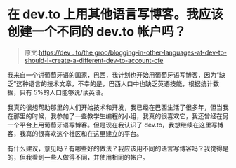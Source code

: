 # 在 dev.to 上用其他语言写博客。我应该创建一个不同的 dev.to 帐户吗？

> 原文:[https://dev . to/the groo/blogging-in-other-languages-at-dev-to-should-I-create-a-different-dev-to-account-cfe](https://dev.to/thegroo/blogging-in-other-languages-at-dev-to-should-i-create-a-different-dev-to-account-cfe)

我来自一个讲葡萄牙语的国家，巴西，我计划也开始用葡萄牙语写博客，因为“缺乏”这种语言的技术文章，不幸的是，巴西人口中也缺乏英语技能，根据统计数据，只有 5%的人口能够说/读英语。

我真的很想帮助那里的人们开始技术和开发，我已经在巴西生活了很多年，但当我在那里的时候，我参加了一些教学生编程的小组，我真的很喜欢它，我还曾经在另一个平台上用葡萄牙语写博客。但是现在我认识了 dev.to，我想继续在这里写博客，我真的很喜欢这个社区和在这里建立的平台。

有什么建议，意见吗？有哪些好的做法？我应该用不同的语言写博客吗？我觉得是的，但我看到一些人做得不同，并使用相同的帐户。